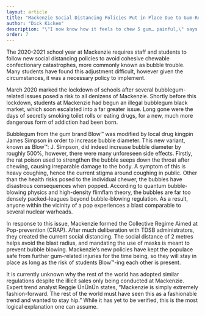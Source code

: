 ```yaml
---
layout: article
title: "Mackenzie Social Distancing Policies Put in Place Due to Gum-Related Injuries"
author: "Dick Kickem"
description: "\"I now know how it feels to chew 5 gum… painful,\" says Yom Ama, a bubblegum abuse victim."
order: 7
---
```


The 2020-2021 school year at Mackenzie requires staff and students to follow new social distancing policies to avoid cohesive chewable confectionary catastrophes, more commonly known as bubble trouble. Many students have found this adjustment difficult, however given the circumstances, it was a necessary policy to implement. 

March 2020 marked the lockdown of schools after several bubblegum-related issues posed a risk to all denizens of Mackenzie. Shortly before this lockdown, students at Mackenzie had begun an illegal bubblegum black market, which soon escalated into a far greater issue. Long gone were the days of secretly smoking toilet rolls or eating drugs, for a new, much more dangerous form of addiction had been born. 

Bubblegum from the gum brand Blow™ was modified by local drug kingpin James Simpson in order to increase bubble diameter. This new variant, known as Blow™: J. Simpson, did indeed increase bubble diameter by roughly 500%, however, there were many unforeseen side effects. Firstly, the rat poison used to strengthen the bubble seeps down the throat after chewing, causing irreparable damage to the body. A symptom of this is heavy coughing, hence the current stigma around coughing in public. Other than the health risks posed to the individual chewer, the bubbles have disastrous consequences when popped. According to quantum bubble-blowing physics and high-density flimflam theory, the bubbles are far too densely packed–leagues beyond bubble-blowing regulation. As a result, anyone within the vicinity of a pop experiences a blast comparable to several nuclear warheads. 

In response to this issue, Mackenzie formed the Collective Regime Aimed at Pop-prevention (CRAP). After much deliberation with TDSB administrators, they created the current social distancing. The social distance of 2 metres helps avoid the blast radius, and mandating the use of masks is meant to prevent bubble blowing. Mackenzie’s new policies have kept the populace safe from further gum-related injuries for the time being, so they will stay in place as long as the risk of students Blow™-ing each other is present.

It is currently unknown why the rest of the world has adopted similar regulations despite the illicit sales only being conducted at Mackenzie. Expert trend analyst Reggie ÜnÜnÜn states, “Mackenzie is simply extremely fashion-forward. The rest of the world must have seen this as a fashionable trend and wanted to stay hip.” While it has yet to be verified, this is the most logical explanation one can assume.
